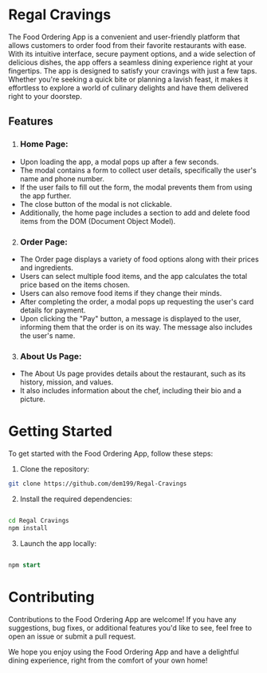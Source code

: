 # Regal Cravings

The Food Ordering App is a convenient and user-friendly platform that allows customers to order food from their favorite restaurants with ease. With its intuitive interface, secure payment options, and a wide selection of delicious dishes, the app offers a seamless dining experience right at your fingertips.
The app is designed to satisfy your cravings with just a few taps. Whether you're seeking a quick bite or planning a lavish feast, it makes it effortless to explore a world of culinary delights and have them delivered right to your doorstep.

## Features

1. ### Home Page:

- Upon loading the app, a modal pops up after a few seconds.
- The modal contains a form to collect user details, specifically the user's name and phone number.
- If the user fails to fill out the form, the modal prevents them from using the app further.
- The close button of the modal is not clickable.
- Additionally, the home page includes a section to add and delete food items from the DOM (Document Object Model).

2. ### Order Page:

- The Order page displays a variety of food options along with their prices and ingredients.
- Users can select multiple food items, and the app calculates the total price based on the items chosen.
- Users can also remove food items if they change their minds.
- After completing the order, a modal pops up requesting the user's card details for payment.
- Upon clicking the "Pay" button, a message is displayed to the user, informing them that the order is on its way. The message also includes the user's name.

3. ### About Us Page:

- The About Us page provides details about the restaurant, such as its history, mission, and values.
- It also includes information about the chef, including their bio and a picture.

# Getting Started

To get started with the Food Ordering App, follow these steps:

1. Clone the repository:

```bash
git clone https://github.com/dem199/Regal-Cravings

```

2. Install the required dependencies:

```bash

cd Regal Cravings
npm install

```

3. Launch the app locally:

```sql

npm start

```

# Contributing

Contributions to the Food Ordering App are welcome! If you have any suggestions, bug fixes, or additional features you'd like to see, feel free to open an issue or submit a pull request.

We hope you enjoy using the Food Ordering App and have a delightful dining experience, right from the comfort of your own home!
